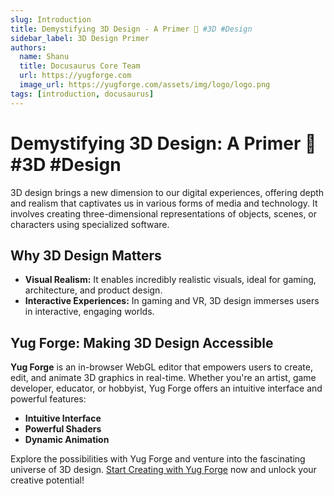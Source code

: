 ```yaml
---
slug: Introduction
title: Demystifying 3D Design - A Primer 🎨 #3D #Design
sidebar_label: 3D Design Primer
authors:
  name: Shanu
  title: Docusaurus Core Team
  url: https://yugforge.com
  image_url: https://yugforge.com/assets/img/logo/logo.png
tags: [introduction, docusaurus]
---
```


# Demystifying 3D Design: A Primer 🎨 #3D #Design

3D design brings a new dimension to our digital experiences, offering depth and realism that captivates us in various forms of media and technology. It involves creating three-dimensional representations of objects, scenes, or characters using specialized software.

## Why 3D Design Matters

- **Visual Realism:** It enables incredibly realistic visuals, ideal for gaming, architecture, and product design.
- **Interactive Experiences:** In gaming and VR, 3D design immerses users in interactive, engaging worlds.

## Yug Forge: Making 3D Design Accessible

**Yug Forge** is an in-browser WebGL editor that empowers users to create, edit, and animate 3D graphics in real-time. Whether you're an artist, game developer, educator, or hobbyist, Yug Forge offers an intuitive interface and powerful features:

- **Intuitive Interface**
- **Powerful Shaders**
- **Dynamic Animation**

Explore the possibilities with Yug Forge and venture into the fascinating universe of 3D design. [Start Creating with Yug Forge](#cta-link) now and unlock your creative potential!
